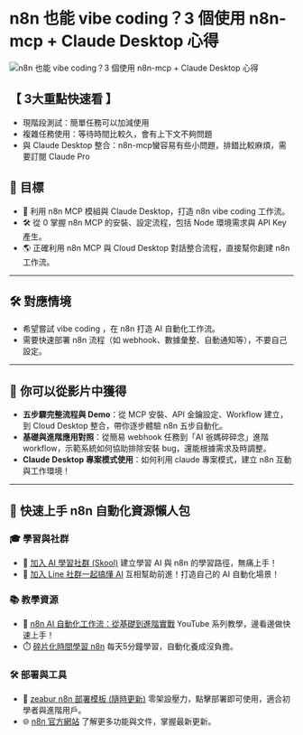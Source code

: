 # n8n 也能 vibe coding？3 個使用 n8n-mcp + Claude Desktop 心得

![n8n 也能 vibe coding？3 個使用 n8n-mcp + Claude Desktop 心得](https://github.com/qwedsazxc78/ai-automation-n8n/blob/main/n8n/34-n8n-vibe-coding/cover.png?raw=true)

## 【 3大重點快速看 】

* 現階段測試：簡單任務可以加減使用
* 複雜任務使用：等待時間比較久，會有上下文不夠問題
* 與 Claude Desktop 整合：n8n-mcp蠻容易有些小問題，排錯比較麻煩，需要訂閱 Claude Pro

## 🎯 目標

* 🚀 利用 n8n MCP 模組與 Claude Desktop，打造 n8n vibe coding 工作流。
* 🛠️ 從 0 掌握 n8n MCP 的安裝、設定流程，包括 Node 環境需求與 API Key 產生。
* 🌎 正確利用 n8n MCP 與 Cloud Desktop 對話整合流程，直接幫你創建 n8n 工作流。

---

## 🛠️ 對應情境

* 希望嘗試 vibe coding ，在 n8n 打造 AI 自動化工作流。
* 需要快速部署 n8n 流程（如 webhook、數據彙整、自動通知等），不要自己設定。

---

## 🎥 你可以從影片中獲得

* **五步驟完整流程與 Demo**：從 MCP 安裝、API 金鑰設定、Workflow 建立，到 Cloud Desktop 整合，帶你逐步體驗 n8n 五步自動化。
* **基礎與進階應用對照**：從簡易 webhook 任務到「AI 爸媽碎碎念」進階 workflow，示範系統如何協助排除安裝 bug，還能根據需求及時調整。
* **Claude Desktop 專案模式使用**：如何利用 claude 專案模式，建立 n8n 互動與工作環境！

---

## 🚀 快速上手 n8n 自動化資源懶人包

### 🎓 學習與社群

* 🔗 [加入 AI 學習社群 (Skool)](https://www.skool.com/ai-brain-alex/about?ref=5dde9b20e8e7432aa9a01df6e89685f4)
  建立學習 AI 與 n8n 的學習路徑，無痛上手！
* 🔗 [加入 Line 社群一起搞懂 AI](https://line.me/ti/g2/ZypIgLSzVPweRBgBqKvaRU10WEmnotuZOr7Lpg)
  互相幫助前進！打造自己的 AI 自動化場景！

### 📚 教學資源

* 🎥 [n8n AI 自動化工作流：從基礎到進階實戰](https://youtube.com/playlist?list=PLUf88uk7T54I83MBdbuXgUuA8rVklF4FA&si=wHsQw8YJu-erSdLd)
  YouTube 系列教學，邊看邊做快速上手！
* ⏱️ [碎片化時間學習 n8n](https://youtube.com/playlist?list=PLUf88uk7T54Iv6LV2NFgdTghaX2cPhtgH&si=G3gj2qn179ZFUqAZ)
  每天5分鐘學習，自動化養成沒負擔。

### 🛠️ 部署與工具

* 🧩 [zeabur n8n 部署模板 (隨時更新)](https://zeabur.com/zh-TW/templates/0TUVZ7?referralDesktop=qwedsazxc78)
  零架設壓力，點擊部署即可使用，適合初學者與進階用戶。
* 🌐 [n8n 官方網站](https://n8n.io/)
  了解更多功能與文件，掌握最新更新。
